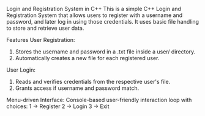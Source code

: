 Login and Registration System in C++
This is a simple C++ Login and Registration System that allows users to register with a username and password, and later log in using those credentials. It uses basic file handling to store and retrieve user data.

Features
User Registration:
1. Stores the username and password in a .txt file inside a user/ directory.
2. Automatically creates a new file for each registered user.

User Login:
1. Reads and verifies credentials from the respective user's file.
2. Grants access if username and password match.

Menu-driven Interface:
Console-based user-friendly interaction loop with choices:
1 → Register
2 → Login
3 → Exit

